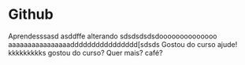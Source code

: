 # Github
Aprendesssasd
asddffe alterando
sdsdsdsdsdoooooooooooooo
aaaaaaaaaaaaaaaadddddddddddddddd[sdsds
Gostou do curso ajude! kkkkkkkkks
gostou do curso?
Quer mais? café?

